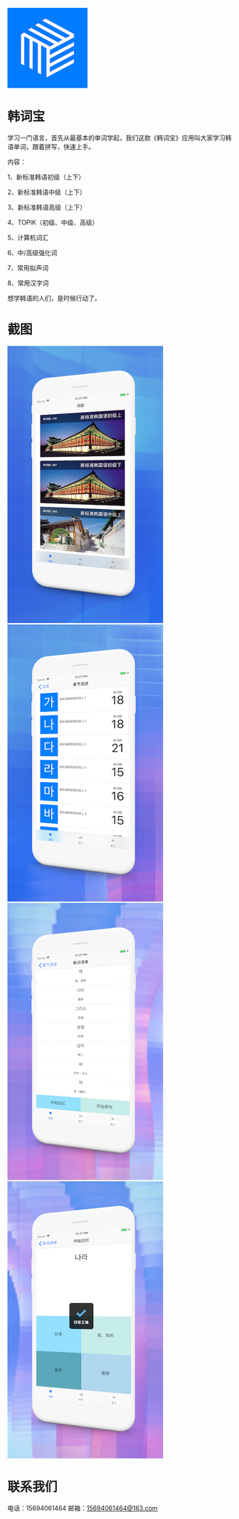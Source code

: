 ![image](https://github.com/ttvkenvin/---/blob/master/180.png)
# 韩词宝

学习一门语言，首先从最基本的单词学起，我们这款《韩词宝》应用叫大家学习韩语单词，跟着拼写，快速上手。

内容：

1、新标准韩语初级（上下）

2、新标准韩语中级（上下）

3、新标准韩语高级（上下）

4、TOPIK（初级、中级、高级）

5、计算机词汇

6、中/高级强化词

7、常用拟声词

8、常用汉字词

想学韩语的人们，是时候行动了。

# 截图

![image](https://github.com/ttvkenvin/---/blob/master/5.5-1.png)
![image](https://github.com/ttvkenvin/---/blob/master/5.5-2.png)
![image](https://github.com/ttvkenvin/---/blob/master/5.5-3.png)
![image](https://github.com/ttvkenvin/---/blob/master/5.5-4.png)

# 联系我们
 
电话：15694061464
邮箱：15694061464@163.com
